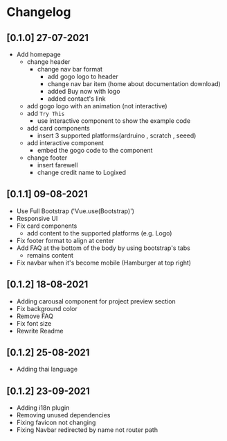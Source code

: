 # Changelog

## [0.1.0] 27-07-2021
- Add homepage
    - change header
        - change nav bar format
            - add gogo logo to header
            - change nav bar item (home about documentation download)
            - added Buy now with logo
            - added contact's link
    - add gogo logo with an animation (not interactive)
    - add `Try This`
        - use interactive component to show the example code
    - add card components
        - insert 3 supported platforms(ardruino , scratch , seeed)
    - add interactive component
        - embed the gogo code to the component
    - change footer
        - insert farewell
        - change credit name to Logixed

## [0.1.1] 09-08-2021
- Use Full Bootstrap ('Vue.use(Bootstrap)')
- Responsive UI
- Fix card components
    - add content to the supported platforms (e.g. Logo)
- Fix footer format to align at center
- Add FAQ at the bottom of the body by using bootstrap's tabs
    - remains content
- Fix navbar when it's become mobile (Hamburger at top right)

## [0.1.2] 18-08-2021
- Adding carousal component for project preview section
- Fix background color
- Remove FAQ
- Fix font size
- Rewrite Readme

## [0.1.2] 25-08-2021
- Adding thai language

## [0.1.2] 23-09-2021
- Adding i18n plugin
- Removing unused dependencies
- Fixing favicon not changing
- Fixing Navbar redirected by name not router path